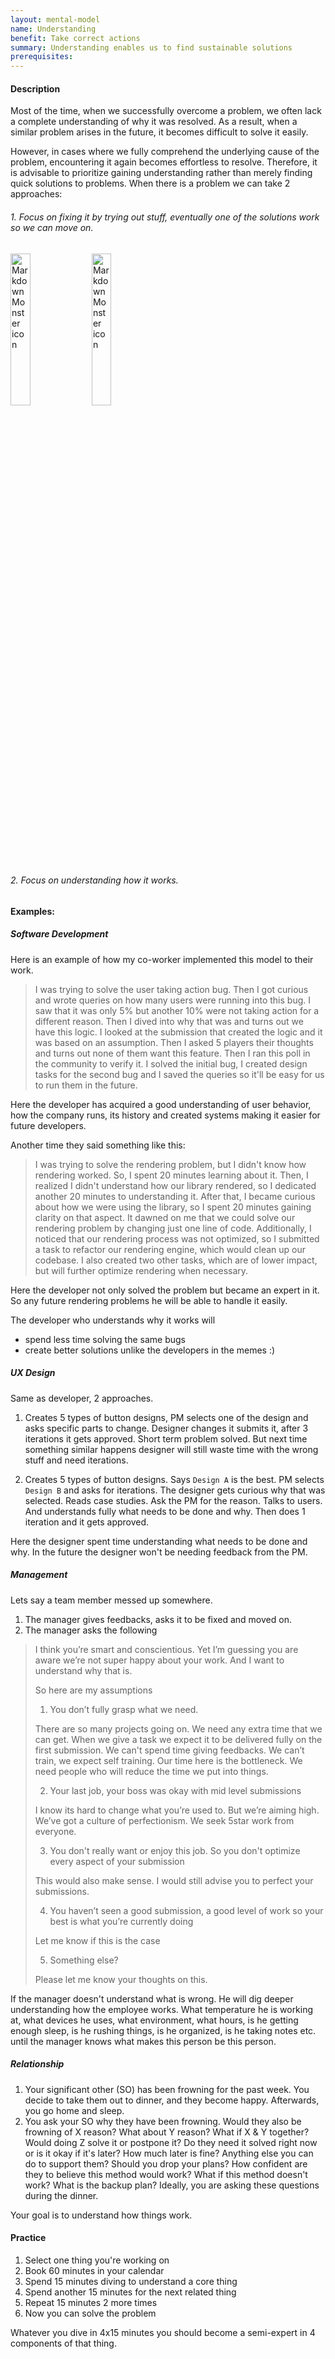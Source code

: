 ```yaml
---
layout: mental-model
name: Understanding
benefit: Take correct actions
summary: Understanding enables us to find sustainable solutions
prerequisites:
---
```


#### Description

Most of the time, when we successfully overcome a problem, we often lack a complete understanding of why it was resolved. As a result, when a similar problem arises in the future, it becomes difficult to solve it easily.

However, in cases where we fully comprehend the underlying cause of the problem, encountering it again becomes effortless to resolve. Therefore, it is advisable to prioritize gaining understanding rather than merely finding quick solutions to problems.
When there is a problem we can take 2 approaches: 

###### 1. Focus on fixing it by trying out stuff, eventually one of the solutions work so we can move on. 

<img src="https://pbs.twimg.com/media/DMes69xXkAA4-7z.jpg"
     alt="Markdown Monster icon"
     style="width: 25%" />
<img src="https://i.redd.it/4r9efz3e9sez.jpg"
     alt="Markdown Monster icon"
     style="width: 25%" />

###### 2. Focus on understanding how it works.



#### Examples:

##### Software Development

Here is an example of how my co-worker implemented this model to their work.

> I was trying to solve the user taking action bug. Then I got curious and wrote queries on how many users were running into this bug. I saw that it was only 5% but another 10% were not taking action for a different reason. Then I dived into why that was and turns out we have this logic. I looked at the submission that created the logic and it was based on an assumption. Then I asked 5 players their thoughts and turns out none of them want this feature. Then I ran this poll in the community to verify it. I solved the initial bug, I created design tasks for the second bug and I saved the queries so it'll be easy for us to run them in the future.

Here the developer has acquired a good understanding of user behavior, how the company runs, its history and created systems making it easier for future developers.

Another time they said something like this:

>I was trying to solve the rendering problem, but I didn't know how rendering worked. So, I spent 20 minutes learning about it. Then, I realized I didn't understand how our library rendered, so I dedicated another 20 minutes to understanding it. After that, I became curious about how we were using the library, so I spent 20 minutes gaining clarity on that aspect. It dawned on me that we could solve our rendering problem by changing just one line of code. Additionally, I noticed that our rendering process was not optimized, so I submitted a task to refactor our rendering engine, which would clean up our codebase. I also created two other tasks, which are of lower impact, but will further optimize rendering when necessary.

Here the developer not only solved the problem but became an expert in it. So any future rendering problems he will be able to handle it easily. 

The developer who understands why it works will 
- spend less time solving the same bugs
- create better solutions
unlike the developers in the memes :) 

##### UX Design

Same as developer, 2 approaches.

1. Creates 5 types of button designs, PM selects one of the design and asks specific parts to change. Designer changes it submits it, after 3 iterations it gets approved. Short term problem solved. But next time something similar happens designer will still waste time with the wrong stuff and need iterations.

2. Creates 5 types of button designs. Says `Design A` is the best. PM selects `Design B` and asks for iterations. The designer gets curious why that was selected. Reads case studies. Ask the PM for the reason. Talks to users. And understands fully what needs to be done and why. Then does 1 iteration and it gets approved.

Here the designer spent time understanding what needs to be done and why. In the future the designer won't be needing feedback from the PM.

##### Management

Lets say a team member messed up somewhere.

1. The manager gives feedbacks, asks it to be fixed and moved on.
2. The manager asks the following 

> I think you’re smart and conscientious. Yet I’m guessing you are aware we’re not super happy about your work. And I want to understand why that is. 
> 
> So here are my assumptions
> 
> 1. You don’t fully grasp what we need.
> 
> There are so many projects going on. We need any extra time that we can get. When we give a task we expect it to be delivered fully on the first submission. We can't spend time giving feedbacks. We can’t train, we expect self training. Our time here is the bottleneck. We need people who will reduce the time we put into things.
> 
> 2. Your last job, your boss was okay with mid level submissions
> 
> I know its hard to change what you’re used to. But we’re aiming high. We’ve got a culture of perfectionism. We seek 5star work from everyone. 
> 
> 3. You don't really want or enjoy this job. So you don't optimize every aspect of your submission
> 
> This would also make sense. I would still advise you to perfect your submissions.
> 
> 4. You haven’t seen a good submission, a good level of work so your best is what you’re currently doing
> 
> Let me know if this is the case
> 
> 5. Something else?
> 
> Please let me know your thoughts on this.

If the manager doesn't understand what is wrong. He will dig deeper understanding how the employee works. What temperature he is working at, what devices he uses, what environment, what hours, is he getting enough sleep, is he rushing things, is he organized, is he taking notes etc. until the manager knows what makes this person be this person. 

##### Relationship

1. Your significant other (SO) has been frowning for the past week. You decide to take them out to dinner, and they become happy. Afterwards, you go home and sleep.
2. You ask your SO why they have been frowning. Would they also be frowning of X reason? What about Y reason? What if X & Y together? Would doing Z solve it or postpone it? Do they need it solved right now or is it okay if it's later? How much later is fine? Anything else you can do to support them? Should you drop your plans? How confident are they to believe this method would work? What if this method doesn't work? What is the backup plan? Ideally, you are asking these questions during the dinner. 

Your goal is to understand how things work. 

#### Practice

1. Select one thing you're working on
2. Book 60 minutes in your calendar
3. Spend 15 minutes diving to understand a core thing
4. Spend another 15 minutes for the next related thing
5. Repeat 15 minutes 2 more times
6. Now you can solve the problem

Whatever you dive in 4x15 minutes you should become a semi-expert in 4 components of that thing.

